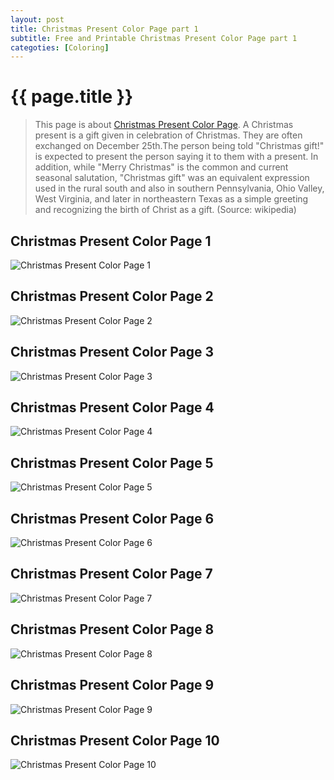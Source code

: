 ```yaml
---
layout: post
title: Christmas Present Color Page part 1
subtitle: Free and Printable Christmas Present Color Page part 1
categoties: [Coloring]
---
```

{{ page.title }}
================
> This page is about [Christmas Present Color Page](https://hoanghabelle.github.io/). A Christmas present is a gift given in celebration of Christmas. They are often exchanged on December 25th.The person being told "Christmas gift!" is expected to present the person saying it to them with a present. In addition, while "Merry Christmas" is the common and current seasonal salutation, "Christmas gift" was an equivalent expression used in the rural south and also in southern Pennsylvania, Ohio Valley, West Virginia, and later in northeastern Texas as a simple greeting and recognizing the birth of Christ as a gift. (Source: wikipedia)

## Christmas Present Color Page 1
![Christmas Present Color Page 1](https://hoanghabelle.github.io/images/Christmas-Present-Color-Page%20(1).jpg "Christmas Present Color Page 1")

## Christmas Present Color Page 2
![Christmas Present Color Page 2](https://hoanghabelle.github.io/images/Christmas-Present-Color-Page%20(2).jpg "Christmas Present Color Page 2")

## Christmas Present Color Page 3
![Christmas Present Color Page 3](https://hoanghabelle.github.io/images/Christmas-Present-Color-Page%20(3).jpg "Christmas Present Color Page 3")

## Christmas Present Color Page 4
![Christmas Present Color Page 4](https://hoanghabelle.github.io/images/Christmas-Present-Color-Page%20(4).jpg "Christmas Present Color Page 4")

<script async src="//pagead2.googlesyndication.com/pagead/js/adsbygoogle.js"></script><ins class="adsbygoogle" style="display:block" data-ad-format="fluid" data-ad-layout-key="-8i+1w-dq+e9+ft" data-ad-client="ca-pub-6753140515841889" data-ad-slot="6190446671"></ins> <script> (adsbygoogle = window.adsbygoogle || []).push({}); </script>

## Christmas Present Color Page 5
![Christmas Present Color Page 5](https://hoanghabelle.github.io/images/Christmas-Present-Color-Page%20(5).jpg "Christmas Present Color Page 5")

## Christmas Present Color Page 6
![Christmas Present Color Page 6](https://hoanghabelle.github.io/images/Christmas-Present-Color-Page%20(6).jpg "Christmas Present Color Page 6")

## Christmas Present Color Page 7
![Christmas Present Color Page 7](https://hoanghabelle.github.io/images/Christmas-Present-Color-Page%20(7).jpg "Christmas Present Color Page 7")

## Christmas Present Color Page 8
![Christmas Present Color Page 8](https://hoanghabelle.github.io/images/Christmas-Present-Color-Page%20(8).jpg "Christmas Present Color Page 8")

<script async src="//pagead2.googlesyndication.com/pagead/js/adsbygoogle.js"></script><ins class="adsbygoogle" style="display:block" data-ad-format="fluid" data-ad-layout-key="-8i+1w-dq+e9+ft" data-ad-client="ca-pub-6753140515841889" data-ad-slot="6190446671"></ins> <script> (adsbygoogle = window.adsbygoogle || []).push({}); </script>

## Christmas Present Color Page 9
![Christmas Present Color Page 9](https://hoanghabelle.github.io/images/Christmas-Present-Color-Page%20(9).jpg "Christmas Present Color Page 9")

## Christmas Present Color Page 10
![Christmas Present Color Page 10](https://hoanghabelle.github.io/images/Christmas-Present-Color-Page%20(10).jpg "Christmas Present Color Page 10")

